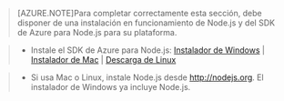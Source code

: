 > [AZURE.NOTE]Para completar correctamente esta sección, debe disponer de una instalación en funcionamiento de Node.js y del SDK de Azure para Node.js para su plataforma.

>* Instale el SDK de Azure para Node.js: <a href="http://go.microsoft.com/fwlink/?LinkId=254279">Instalador de Windows</a> | <a href="http://go.microsoft.com/fwlink/?LinkId=253471">Instalador de Mac</a> | <a href="http://go.microsoft.com/fwlink/?LinkId=253472">Descarga de Linux</a></li>

>* Si usa Mac o Linux, instale Node.js desde <a href="http://nodejs.org">http://nodejs.org</a>. El instalador de Windows ya incluye Node.js.

<!---HONumber=Oct15_HO3-->